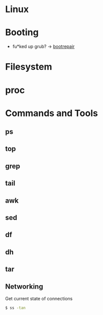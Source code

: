 Linux
=====

# Booting

* fu*ked up grub? -> [bootrepair](https://help.ubuntu.com/community/Boot-Repair)

# Filesystem

# proc

# Commands and Tools

## ps

## top

## grep

## tail

## awk

## sed

## df

## dh

## tar

## Networking

Get current state of connections

```bash
$ ss -tan
```